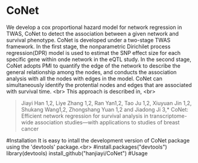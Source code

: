 # CoNet
We develop a cox proportional hazard model for network regression in TWAS, CoNet to detect the association between a given network and survival phenotype. CoNet is developed under a two-stage TWAS framework. In the first stage, the nonparametric Dirichilet process regression(DPR) model is used to estimat the SNP effect size for each specific gene within onde network in the eQTL study. In the second stage, CoNet adopts PMI to quantify the edge of the network to describe the general relationship among the nodes, and conducts the association analysis with all the nodes with edges in the model. CoNet can simultaneously identify the protential nodes and edges that are associated with survival time. \<br>
This approach is described in, \<br>
>Jiayi Han 1,2, Liye Zhang 1,2, Ran Yan1,2, Tao Ju 1,2, Xiuyuan Jin 1,2, Shukang Wang1,2, Zhongshang Yuan 1,2 and Jiadong Ji 3,*
>CoNet: Efficient network regression for survival analysis in transcriptome-wide association studies—with applications to studies of breast cancer

#Installation
It is easy to intall the development version of CoNet package using the 'devtools' package.\<br>
#install.packages("devtools")
library(devtools)
install_github("hanjiayi/CoNet")
#Usage



